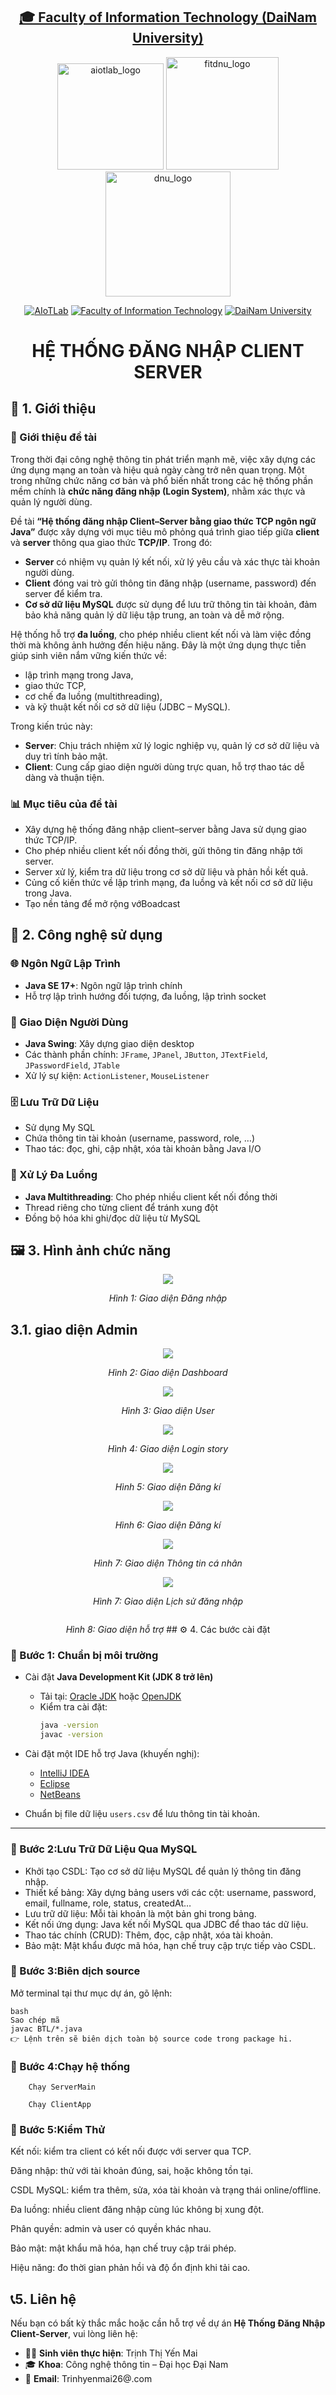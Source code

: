 
<h2 align="center">
    <a href="https://dainam.edu.vn/vi/khoa-cong-nghe-thong-tin">
    🎓 Faculty of Information Technology (DaiNam University)
    </a>
</h2>


<div align="center">
    <p align="center">
        <img width="170" alt="aiotlab_logo" src="https://github.com/user-attachments/assets/41ef702b-3d6e-4ac4-beac-d8c9a874bca9" />
        <img width="180" alt="fitdnu_logo" src="https://github.com/user-attachments/assets/ec4815af-e477-480b-b9fa-c490b74772b8" />
        <img width="200" alt="dnu_logo" src="https://github.com/user-attachments/assets/2bcb1a6c-774c-4e7d-b14d-8c53dbb4067f" />
    </p>

[![AIoTLab](https://img.shields.io/badge/AIoTLab-green?style=for-the-badge)](https://www.facebook.com/DNUAIoTLab)
[![Faculty of Information Technology](https://img.shields.io/badge/Faculty%20of%20Information%20Technology-blue?style=for-the-badge)](https://dainam.edu.vn/vi/khoa-cong-nghe-thong-tin)
[![DaiNam University](https://img.shields.io/badge/DaiNam%20University-orange?style=for-the-badge)](https://dainam.edu.vn)

</div>
<h1 align="center">HỆ THỐNG ĐĂNG NHẬP CLIENT SERVER </h1>
</div>

## 📖 1. Giới thiệu


### 📖 Giới thiệu đề tài

Trong thời đại công nghệ thông tin phát triển mạnh mẽ, việc xây dựng các ứng dụng mạng an toàn và hiệu quả ngày càng trở nên quan trọng. Một trong những chức năng cơ bản và phổ biến nhất trong các hệ thống phần mềm chính là **chức năng đăng nhập (Login System)**, nhằm xác thực và quản lý người dùng.

Đề tài **“Hệ thống đăng nhập Client–Server bằng giao thức TCP ngôn ngữ Java”** được xây dựng với mục tiêu mô phỏng quá trình giao tiếp giữa **client** và **server** thông qua giao thức **TCP/IP**. Trong đó:

* **Server** có nhiệm vụ quản lý kết nối, xử lý yêu cầu và xác thực tài khoản người dùng.
* **Client** đóng vai trò gửi thông tin đăng nhập (username, password) đến server để kiểm tra.
* **Cơ sở dữ liệu MySQL** được sử dụng để lưu trữ thông tin tài khoản, đảm bảo khả năng quản lý dữ liệu tập trung, an toàn và dễ mở rộng.

Hệ thống hỗ trợ **đa luồng**, cho phép nhiều client kết nối và làm việc đồng thời mà không ảnh hưởng đến hiệu năng. Đây là một ứng dụng thực tiễn giúp sinh viên nắm vững kiến thức về:

* lập trình mạng trong Java,
* giao thức TCP,
* cơ chế đa luồng (multithreading),
* và kỹ thuật kết nối cơ sở dữ liệu (JDBC – MySQL).


Trong kiến trúc này:  

- **Server**: Chịu trách nhiệm xử lý logic nghiệp vụ, quản lý cơ sở dữ liệu và duy trì tính bảo mật.  
- **Client**: Cung cấp giao diện người dùng trực quan, hỗ trợ thao tác dễ dàng và thuận tiện.  

### 📊 Mục tiêu của đề tài

- Xây dựng hệ thống đăng nhập client–server bằng Java sử dụng giao thức TCP/IP.
- Cho phép nhiều client kết nối đồng thời, gửi thông tin đăng nhập tới server.
- Server xử lý, kiểm tra dữ liệu trong cơ sở dữ liệu và phản hồi kết quả.
- Củng cố kiến thức về lập trình mạng, đa luồng và kết nối cơ sở dữ liệu trong Java.
- Tạo nền tảng để mở rộng vớBoadcast
## 🔧 2. Công nghệ sử dụng

### 🌐 Ngôn Ngữ Lập Trình
- **Java SE 17+**: Ngôn ngữ lập trình chính  
- Hỗ trợ lập trình hướng đối tượng, đa luồng, lập trình socket  

### 🎨 Giao Diện Người Dùng
- **Java Swing**: Xây dựng giao diện desktop  
- Các thành phần chính: `JFrame`, `JPanel`, `JButton`, `JTextField`, `JPasswordField`, `JTable`  
- Xử lý sự kiện: `ActionListener`, `MouseListener`  

### 🗄️ Lưu Trữ Dữ Liệu
- Sử dụng My SQL
- Chứa thông tin tài khoản (username, password, role, …)  
- Thao tác: đọc, ghi, cập nhật, xóa tài khoản bằng Java I/O  

### 🔄 Xử Lý Đa Luồng
- **Java Multithreading**: Cho phép nhiều client kết nối đồng thời  
- Thread riêng cho từng client để tránh xung đột  
- Đồng bộ hóa khi ghi/đọc dữ liệu từ MySQL

## 🖼️ 3. Hình ảnh chức năng
<p align="center">
 <img src="https://github.com/user-attachments/assets/393881c9-8b2c-4084-aaa4-b1c0d9e188b0" />

</p>

<p align="center">
  <em>Hình 1: Giao diện Đăng nhập</em>

##  3.1. giao diện Admin
<p align="center">
<img src="https://github.com/user-attachments/assets/532626c2-babf-47c5-9e3e-89c6ce62f2d3" />
</p>
<p align="center">
  <em>Hình 2: Giao diện Dashboard</em>
  <p align="center">
<img  src="https://github.com/user-attachments/assets/8786d425-775b-4b0a-8ec8-7a0d6bc6081c" />  
</p>
<p align="center">
  <em>Hình 3: Giao diện User</em>
   <p align="center">
       <img src="https://github.com/user-attachments/assets/ab47db01-6bea-4226-b79d-514d1e1a2d37" />
</p>
<p align="center">
  <em>Hình 4: Giao diện Login story</em>
       <p align="center">
       <img src="https://github.com/user-attachments/assets/77964eef-3a3e-426a-905c-b0fb24fd5604" />
</p>
<p align="center">
  <em>Hình 5: Giao diện Đăng kí</em>
      <p align="center">
       <img src="https://github.com/user-attachments/assets/77964eef-3a3e-426a-905c-b0fb24fd5604" />
</p>
<p align="center">
  <em>Hình 6: Giao diện Đăng kí</em>
          <p align="center">
       <img src="https://github.com/user-attachments/assets/a7065392-d518-4919-80f6-e726b5b00b86" />
</p>
<p align="center">
  <em>Hình 7: Giao diện Thông tin cá nhân </em>
            <p align="center">
       <img  src="https://github.com/user-attachments/assets/d4eebd78-d1c0-4ed6-a429-7d5d1446a249" />

</p>
<p align="center">
  <em>Hình 7: Giao diện Lịch sử đăng nhập </em>
              <p align="center">
       <img  rc="https://github.com/user-attachments/assets/3b3cc7f0-4361-46c7-b160-ab3b2fc21e0b" />

</p>
<p align="center">
  <em>Hình 8: Giao diện hỗ trợ </em>
## ⚙️ 4. Các bước cài đặt


### 🔹 Bước 1: Chuẩn bị môi trường  
- Cài đặt **Java Development Kit (JDK 8 trở lên)**  
  - Tải tại: [Oracle JDK](https://www.oracle.com/java/technologies/javase-downloads.html) hoặc [OpenJDK](https://jdk.java.net/)  
  - Kiểm tra cài đặt:  
    ```bash
    java -version
    javac -version
    ```  

- Cài đặt một IDE hỗ trợ Java (khuyến nghị):  
  - [IntelliJ IDEA](https://www.jetbrains.com/idea/)  
  - [Eclipse](https://www.eclipse.org/)  
  - [NetBeans](https://netbeans.apache.org/)  

- Chuẩn bị file dữ liệu `users.csv` để lưu thông tin tài khoản.  

---

### 🔹 Bước 2:Lưu Trữ Dữ Liệu Qua MySQL  
- Khởi tạo CSDL: Tạo cơ sở dữ liệu MySQL để quản lý thông tin đăng nhập.
- Thiết kế bảng: Xây dựng bảng users với các cột: username, password, email, fullname, role, status, createdAt…
- Lưu trữ dữ liệu: Mỗi tài khoản là một bản ghi trong bảng.
- Kết nối ứng dụng: Java kết nối MySQL qua JDBC để thao tác dữ liệu.
- Thao tác chính (CRUD): Thêm, đọc, cập nhật, xóa tài khoản.
- Bảo mật: Mật khẩu được mã hóa, hạn chế truy cập trực tiếp vào CSDL.
### 🔹 Bước 3:Biên dịch source
Mở terminal tại thư mục dự án, gõ lệnh:
```
bash
Sao chép mã
javac BTL/*.java
👉 Lệnh trên sẽ biên dịch toàn bộ source code trong package hi.
```
### 🔹 Bước 4:Chạy hệ thống
```
    Chạy ServerMain
```
```
    Chạy ClientApp
```
### 🔹 Bước 5:Kiểm Thử
Kết nối: kiểm tra client có kết nối được với server qua TCP.

Đăng nhập: thử với tài khoản đúng, sai, hoặc không tồn tại.

CSDL MySQL: kiểm tra thêm, sửa, xóa tài khoản và trạng thái online/offline.

Đa luồng: nhiều client đăng nhập cùng lúc không bị xung đột.

Phân quyền: admin và user có quyền khác nhau.

Bảo mật: mật khẩu mã hóa, hạn chế truy cập trái phép.

Hiệu năng: đo thời gian phản hồi và độ ổn định khi tải cao.

## 📞5. Liên hệ
Nếu bạn có bất kỳ thắc mắc hoặc cần hỗ trợ về dự án **Hệ Thống Đăng Nhập Client-Server**, vui lòng liên hệ:  

- 👨‍🎓 **Sinh viên thực hiện**: Trịnh Thị Yến Mai 
- 🎓 **Khoa**: Công nghệ thông tin – Đại học Đại Nam  
- 📧 **Email**: Trinhyenmai26@.com





  






  



